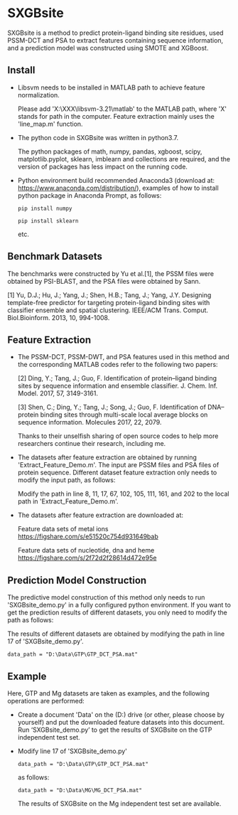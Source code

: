 # SXGBsite  
SXGBsite is a method to predict protein-ligand binding site residues, used PSSM-DCT and PSA to extract features containing sequence information, and a prediction model was constructed using SMOTE and XGBoost.  
  
## Install  
- Libsvm needs to be installed in MATLAB path to achieve feature normalization. 

    Please add 'X:\XXX\libsvm-3.21\matlab\' to the MATLAB path, where 'X' stands for path in the computer. Feature extraction mainly uses the 'line_map.m' function.  

- The python code in SXGBsite was written in python3.7. 

    The python packages of math, numpy, pandas, xgboost, scipy, matplotlib.pyplot, sklearn, imblearn and collections are required, and the version of packages has less impact on the running code.  
- Python environment build recommended Anaconda3 (download at: https://www.anaconda.com/distribution/), examples of how to install python package in Anaconda Prompt, as follows:  

    ```
    pip install numpy
    ```
    
    ```
    pip install sklearn
    ```
    etc.  
  
## Benchmark Datasets  
The benchmarks were constructed by Yu et al.[1], the PSSM files were obtained by PSI-BLAST, and the PSA files were obtained by Sann.  
  
[1] Yu, D.J.; Hu, J.; Yang, J.; Shen, H.B.; Tang, J.; Yang, J.Y. Designing template-free predictor for targeting protein-ligand binding sites with classifier ensemble and spatial clustering. IEEE/ACM Trans. Comput. Biol.Bioinform. 2013, 10, 994-1008.  
  
## Feature Extraction  
- The PSSM-DCT, PSSM-DWT, and PSA features used in this method and the corresponding MATLAB codes refer to the following two papers:  
  
  [2] Ding, Y.; Tang, J.; Guo, F. Identification of protein–ligand binding sites by sequence information and ensemble classifier. J. Chem. Inf. Model. 2017, 57, 3149-3161.  

  [3] Shen, C.; Ding, Y.; Tang, J.; Song, J.; Guo, F. Identification of DNA–protein binding sites through multi-scale local average blocks on sequence information. Molecules 2017, 22, 2079.  

  Thanks to their unselfish sharing of open source codes to help more researchers continue their research, including me.  

- The datasets after feature extraction are obtained by running 'Extract_Feature_Demo.m'. The input are PSSM files and PSA files of protein sequence. Different dataset feature extraction only needs to modify the input path, as follows:  

  Modify the path in line 8, 11, 17, 67, 102, 105, 111, 161, and 202 to the local path in 'Extract_Feature_Demo.m'.

- The datasets after feature extraction are downloaded at: 
  
  Feature data sets of metal ions  
  https://figshare.com/s/e51520c754d931649bab  

  Feature data sets of nucleotide, dna and heme  
  https://figshare.com/s/2f72d2f28614d472e95e  
  
## Prediction Model Construction  
The predictive model construction of this method only needs to run 'SXGBsite_demo.py' in a fully configured python environment. If you want to get the prediction results of different datasets, you only need to modify the path as follows:  

The results of different datasets are obtained by modifying the path in line 17 of 'SXGBsite_demo.py'.
```
data_path = "D:\Data\GTP\GTP_DCT_PSA.mat"
```
  
## Example  
Here, GTP and Mg datasets are taken as examples, and the following operations are performed:  
  
- Create a document 'Data' on the (D:) drive (or other, please choose by yourself) and put the downloaded feature datasets into this document. Run ‘SXGBsite_demo.py’ to get the results of SXGBsite on the GTP independent test set.  
  
- Modify line 17 of 'SXGBsite_demo.py'  

  ```
  data_path = "D:\Data\GTP\GTP_DCT_PSA.mat"
  ```  
  as follows:  

  ```
  data_path = "D:\Data\MG\MG_DCT_PSA.mat"
  ```  
  The results of SXGBsite on the Mg independent test set are available.
